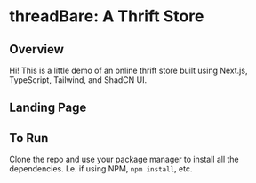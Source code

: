 # threadBare: A Thrift Store

## Overview

Hi! This is a little demo of an online thrift store built using Next.js, TypeScript, Tailwind, and ShadCN UI.

## Landing Page

## To Run

Clone the repo and use your package manager to install all the dependencies. I.e. if using NPM, `npm install`, etc.
